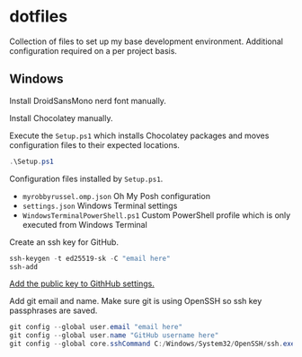 # dotfiles

Collection of files to set up my base development environment. Additional configuration required on a per project basis.

## Windows

Install DroidSansMono nerd font manually.

Install Chocolatey manually.

Execute the `Setup.ps1` which installs Chocolatey packages and moves configuration files to their expected locations.

```PowerShell
.\Setup.ps1
```

Configuration files installed by `Setup.ps1`.

- `myrobbyrussel.omp.json` Oh My Posh configuration
- `settings.json` Windows Terminal settings
- `WindowsTerminalPowerShell.ps1` Custom PowerShell profile which is only executed from Windows Terminal

Create an ssh key for GitHub.

```PowerShell
ssh-keygen -t ed25519-sk -C "email here"
ssh-add
```

[Add the public key to GithHub settings.](https://docs.github.com/en/authentication/connecting-to-github-with-ssh/adding-a-new-ssh-key-to-your-github-account)

Add git email and name. Make sure git is using OpenSSH so ssh key passphrases are saved.

```PowerShell
git config --global user.email "email here"
git config --global user.name "GitHub username here"
git config --global core.sshCommand C:/Windows/System32/OpenSSH/ssh.exe
```
